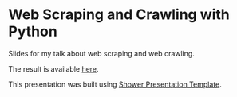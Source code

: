 # Web Scraping and Crawling with Python

Slides for my talk about web scraping and web crawling.

The result is available [here](https://scraping-slides.netlify.com/).

This presentation was built using [Shower Presentation Template](https://github.com/shower/shower).
